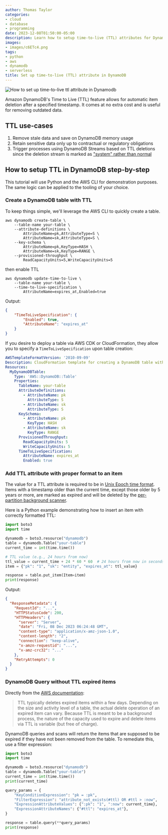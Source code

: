 ```yaml
---
author: Thomas Taylor
categories:
- cloud
- database
- programming
date: 2023-12-08T01:50:00-05:00
description: Learn how to setup time-to-live (TTL) attributes for DynamoDB
images:
- images/c6ETc4.png
tags:
- python
- aws
- dynamodb
- serverless
title: Set up time-to-live (TTL) attribute in DynamoDB
---
```


![How to set up time-to-live ttl attribute in Dynamodb](images/c6ETc4.png)

Amazon DynamoDB's Time to Live (TTL) feature allows for automatic item deletion after a specified timestamp. It comes at no extra cost and is useful for removing outdated data.

## TTL use-cases

1. Remove stale data and save on DynamoDB memory usage
2. Retain sensitive data only up to contractual or regulatory obligations
3. Trigger processes using DynamoDB Streams based on TTL deletions since the deletion stream is marked as ["system" rather than normal][1]

## How to setup TTL in DynamoDB step-by-step

This tutorial will use Python and the AWS CLI for demonstration purposes. The same logic can be applied to the tooling of your choice.

### Create a DynamoDB table with TTL

To keep things simple, we'll leverage the AWS CLI to quickly create a table.

```shell
aws dynamodb create-table \
    --table-name your-table \
    --attribute-definitions \
        AttributeName=pk,AttributeType=S \
        AttributeName=sk,AttributeType=S \
    --key-schema \
        AttributeName=pk,KeyType=HASH \
        AttributeName=sk,KeyType=RANGE \
    --provisioned-throughput \
        ReadCapacityUnits=5,WriteCapacityUnits=5
```

then enable TTL

```shell
aws dynamodb update-time-to-live \
    --table-name your-table \
    --time-to-live-specification \
        AttributeName=expires_at,Enabled=true
```

Output:

```json
{
    "TimeToLiveSpecification": {
        "Enabled": true,
        "AttributeName": "expires_at"
    }
}
```

If you desire to deploy a table via AWS CDK or CloudFormation, they allow you to specify a `TimeToLiveSpecification` upon table creation:

```yaml
AWSTemplateFormatVersion: '2010-09-09'
Description: CloudFormation template for creating a DynamoDB table with TTL.
Resources:
  MyDynamoDBTable:
    Type: 'AWS::DynamoDB::Table'
    Properties:
      TableName: your-table
      AttributeDefinitions:
        - AttributeName: pk
          AttributeType: S
        - AttributeName: sk
          AttributeType: S
      KeySchema:
        - AttributeName: pk
          KeyType: HASH
        - AttributeName: sk
          KeyType: RANGE
      ProvisionedThroughput:
        ReadCapacityUnits: 5
        WriteCapacityUnits: 5
      TimeToLiveSpecification:
        AttributeName: expires_at 
        Enabled: true
```

### Add TTL attribute with proper format to an item

The value for a TTL attribute is required to be in [Unix Epoch time format][2]. Items with a timestamp older than the current time, except those older by 5 years or more, are marked as expired and will be deleted by the [per-partition background scanner][3].

Here is a Python example demonstrating how to insert an item with correctly formatted TTL:

```python
import boto3
import time

dynamodb = boto3.resource("dynamodb")
table = dynamodb.Table("your-table")
current_time = int(time.time())

# TTL value (e.g., 24 hours from now)
ttl_value = current_time + 24 * 60 * 60  # 24 hours from now in seconds
item = {"pk": "1", "sk": "entity", "expires_at": ttl_value}

response = table.put_item(Item=item)
print(response)
```

Output:

```json
{
  "ResponseMetadata": {
    "RequestId": "...",
    "HTTPStatusCode": 200,
    "HTTPHeaders": {
      "server": "Server",
      "date": "Fri, 08 Dec 2023 06:24:48 GMT",
      "content-type": "application/x-amz-json-1.0",
      "content-length": "2",
      "connection": "keep-alive",
      "x-amzn-requestid": "...",
      "x-amz-crc32": "..."
    },
    "RetryAttempts": 0
  }
}
```

### DynamoDB Query without TTL expired items

Directly from the [AWS documentation][4]:

> TTL typically deletes expired items within a few days. Depending on the size and activity level of a table, the actual delete operation of an expired item can vary. Because TTL is meant to be a background process, the nature of the capacity used to expire and delete items via TTL is variable (but free of charge).

DynamoDB queries and scans will return the items that are supposed to be expired if they have not been removed from the table. To remediate this, use a filter expression:

```python
import boto3
import time

dynamodb = boto3.resource("dynamodb")
table = dynamodb.Table("your-table")
current_time = int(time.time())
print(current_time)

query_params = {
    "KeyConditionExpression": "pk = :pk",
    "FilterExpression": "attribute_not_exists(#ttl) OR #ttl > :now",
    "ExpressionAttributeValues": {":pk": "1", ":now": current_time},
    "ExpressionAttributeNames": {"#ttl": "expires_at"},
}

response = table.query(**query_params)
print(response)
```

[1]: https://docs.aws.amazon.com/amazondynamodb/latest/developerguide/time-to-live-ttl-before-you-start.html#time-to-live-ttl-before-you-start-notes
[2]: https://en.wikipedia.org/wiki/Unix_time
[3]: https://docs.aws.amazon.com/amazondynamodb/latest/developerguide/howitworks-ttl.html
[4]: https://docs.aws.amazon.com/amazondynamodb/latest/developerguide/howitworks-ttl.html
